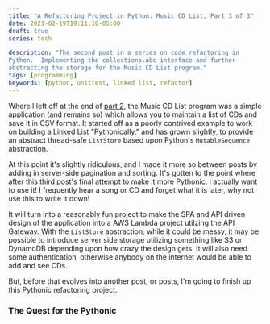 ```yaml
---
title: "A Refactoring Project in Python: Music CD List, Part 3 of 3"
date: 2021-02-19T19:11:10-05:00
draft: true
series: tech

description: "The second post in a series on code refactoring in
Python.  Implementing the collections.abc interface and further
abstracting the storage for the Music CD List program."
tags: [programming]
keywords: [python, unittest, linked list, refactor]
---
```


Where I left off at the end of [part 2](/posts/music-cd-list-part2),
the Music CD List program was a simple application (and remains so)
which allows you to maintain a list of CDs and save it in CSV
format.  It started off as a poorly contrived example to work on
building a Linked List "Pythonically," and has grown slightly, to
provide an abstract thread-safe `ListStore` based upon Python's
`MutableSequence` abstraction.

At this point it's slightly ridiculous, and I made it more so between
posts by adding in server-side pagination and sorting.  It's gotten to
the point where after this third post's final attempt to make it more
Pythonic, I actually want to use it!  I frequently hear a song or CD
and forget what it is later, why not use this to write it down!

It will turn into a reasonably fun project to make the SPA and API
driven design of the application into a AWS Lambda project utilzing
the API Gateway.  With the `ListStore` abstraction, while it could be
messy, it may be possible to introduce server side storage utilizing
something like S3 or DynamoDB depending upon how crazy the design
gets.  It will also need some authentication, otherwise anybody on the
internet would be able to add and see CDs.

But, before that evolves into another post, or posts, I'm going to
finish up this Pythonic refactoring project.

### The Quest for the Pythonic ###



